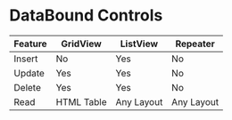 # DataBound Controls


| Feature | GridView | ListView | Repeater |
| --- | --- | --- | --- |
| Insert | No | Yes | No |
| Update | Yes | Yes | No |
| Delete | Yes | Yes | No |
| Read | HTML Table | Any Layout | Any Layout |
